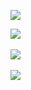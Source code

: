 <p align="left"> <a href="https://www.codewars.com/users/AbdulrahmanHisham/badges/large" target="_blank" rel="noreferrer"> <img src="https://www.codewars.com/users/AbdulrahmanHisham/badges/large"/> </a> </p>        

![](https://github-readme-stats.vercel.app/api?username=ahishamm&theme=dark&hide_border=true&include_all_commits=false&count_private=true)<br/>     
![](https://nirzak-streak-stats.vercel.app/?user=ahishamm&theme=dark&hide_border=true)<br/>        
![](https://github-readme-stats.vercel.app/api/top-langs/?username=ahishamm&theme=dark&hide_border=true&include_all_commits=false&count_private=true&layout=compact)       
